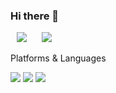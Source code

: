 ### Hi there 👋
<a href="https://www.instagram.com/ppatabox/"><img 
        src="http://img.shields.io/badge/-Instagram-black?style=flat&logo=Instagram&link=https://www.instagram.com/ppatabox/"
        style="height : auto; margin-left : 10px; margin-right : 10px;"/></a> 
        <a href="https://ppatabox.tistory.com/"><img 
        src="http://img.shields.io/badge/Blog-E12828?style=flat&logo=Blogger&link=https://ppatabox.tistory.com/"
        style="height : auto; margin-left : 10px; margin-right : 10px;"/></a>






    
Platforms & Languages

<img src="https://img.shields.io/badge/C++-00599C?style=flat-square&logo=C++&logoColor=111"/> <img src="https://img.shields.io/badge/Python-3776AB?style=flat-square&logo=Python&logoColor=white"/> <img src="https://img.shields.io/badge/UnrealEngine-0E1128?style=flat-square&logo=UnrealEngine&logoColor=white"/>


<!--
**masin556/masin556** is a ✨ _special_ ✨ repository because its `README.md` (this file) appears on your GitHub profile.

Here are some ideas to get you started:
- 🔭 I’m currently working on ...
- 🌱 I’m currently learning ...
- 👯 I’m looking to collaborate on ...
- 🤔 I’m looking for help with ...
- 💬 Ask me about ...
- 📫 How to reach me: ...
- 😄 Pronouns: ...
- ⚡ Fun fact: ...
-->
